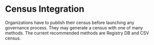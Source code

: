 # Census Integration

Organizations have to publish their census before launching any governance process. They may generate a census with one of many methods. The current recommended methods are Registry DB and CSV census.